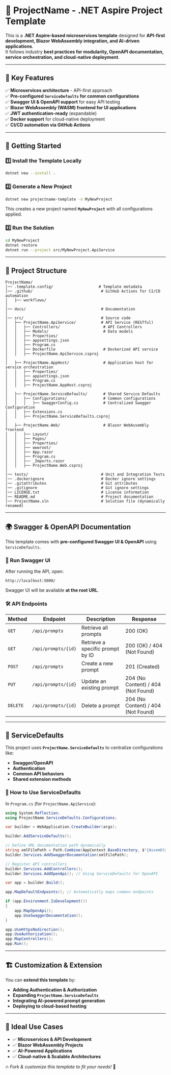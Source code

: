 ﻿# 🚀 ProjectName - .NET Aspire Project Template

This is a **.NET Aspire-based microservices template** designed for **API-first development, Blazor WebAssembly integration, and AI-driven applications**.  
It follows industry **best practices for modularity, OpenAPI documentation, service orchestration, and cloud-native deployment**.

---

## 🎯 **Key Features**
✅ **Microservices architecture** - API-first approach  
✅ **Pre-configured `ServiceDefaults` for common configurations**  
✅ **Swagger UI & OpenAPI support** for easy API testing  
✅ **Blazor WebAssembly (WASM) frontend for UI applications**  
✅ **JWT authentication-ready** (expandable)  
✅ **Docker support** for cloud-native deployment  
✅ **CI/CD automation via GitHub Actions**  

---

## 📌 **Getting Started**

### 1️⃣ **Install the Template Locally**
```sh
dotnet new --install .
```

### 2️⃣ **Generate a New Project**
```sh
dotnet new projectname-template -n MyNewProject
```
This creates a new project named **`MyNewProject`** with all configurations applied.

### 3️⃣ **Run the Solution**
```sh
cd MyNewProject
dotnet restore
dotnet run --project src/MyNewProject.ApiService
```

---

## 📂 **Project Structure**
```
ProjectName/
│── .template.config/                    # Template metadata
│── .github/                              # GitHub Actions for CI/CD automation
│   ├── workflows/
│
│── docs/                                 # Documentation
│
│── src/                                  # Source code
│   ├── ProjectName.ApiService/           # API Service (RESTful)
│   │   ├── Controllers/                   # API Controllers
│   │   ├── Models/                        # Data models
│   │   ├── Properties/
│   │   ├── appsettings.json
│   │   ├── Program.cs
│   │   ├── Dockerfile                     # Dockerized API service
│   │   ├── ProjectName.ApiService.csproj
│
│   ├── ProjectName.AppHost/               # Application host for service orchestration
│   │   ├── Properties/
│   │   ├── appsettings.json
│   │   ├── Program.cs
│   │   ├── ProjectName.AppHost.csproj
│
│   ├── ProjectName.ServiceDefaults/       # Shared Service Defaults
│   │   ├── Configurations/                # Common configurations
│   │   │   ├── SwaggerConfig.cs           # Centralized Swagger Configuration
│   │   ├── Extensions.cs
│   │   ├── ProjectName.ServiceDefaults.csproj
│
│   ├── ProjectName.Web/                   # Blazor WebAssembly frontend
│   │   ├── Layout/
│   │   ├── Pages/
│   │   ├── Properties/
│   │   ├── wwwroot/
│   │   ├── App.razor
│   │   ├── Program.cs
│   │   ├── _Imports.razor
│   │   ├── ProjectName.Web.csproj
│
│── tests/                                # Unit and Integration Tests
│── .dockerignore                         # Docker ignore settings
│── .gitattributes                        # Git attributes
│── .gitignore                            # Git ignore settings
│── LICENSE.txt                           # License information
│── README.md                             # Project documentation
│── ProjectName.sln                       # Solution file (dynamically renamed)
```

---

## 🌍 **Swagger & OpenAPI Documentation**
This template comes with **pre-configured Swagger UI & OpenAPI** using `ServiceDefaults`.

### **📜 Run Swagger UI**
After running the API, open:
```
http://localhost:5000/
```
Swagger UI will be available **at the root URL**.

### **🛠 API Endpoints**
| Method | Endpoint               | Description                     | Response |
|--------|------------------------|---------------------------------|----------|
| `GET`  | `/api/prompts`         | Retrieve all prompts           | 200 (OK) |
| `GET`  | `/api/prompts/{id}`    | Retrieve a specific prompt by ID | 200 (OK) / 404 (Not Found) |
| `POST` | `/api/prompts`         | Create a new prompt            | 201 (Created) |
| `PUT`  | `/api/prompts/{id}`    | Update an existing prompt      | 204 (No Content) / 404 (Not Found) |
| `DELETE` | `/api/prompts/{id}`  | Delete a prompt                | 204 (No Content) / 404 (Not Found) |

---

## 🔧 **ServiceDefaults**
This project uses **`ProjectName.ServiceDefaults`** to centralize configurations like:
- **Swagger/OpenAPI**
- **Authentication**
- **Common API behaviors**
- **Shared extension methods**

### **📜 How to Use ServiceDefaults**
In `Program.cs` (for `ProjectName.ApiService`):
```csharp
using System.Reflection;
using ProjectName.ServiceDefaults.Configurations;

var builder = WebApplication.CreateBuilder(args);

builder.AddServiceDefaults();

// Define XML documentation path dynamically
string xmlFilePath = Path.Combine(AppContext.BaseDirectory, $"{Assembly.GetExecutingAssembly().GetName().Name}.xml");
builder.Services.AddSwaggerDocumentation(xmlFilePath);

// Register API controllers
builder.Services.AddControllers();
builder.Services.AddOpenApi(); // Using ServiceDefaults for OpenAPI

var app = builder.Build();

app.MapDefaultEndpoints(); // Automatically maps common endpoints

if (app.Environment.IsDevelopment())
{
    app.MapOpenApi();
    app.UseSwaggerDocumentation();
}

app.UseHttpsRedirection();
app.UseAuthorization();
app.MapControllers();
app.Run();
```

---

## 🏗 **Customization & Extension**
You can **extend this template** by:
- **Adding Authentication & Authorization**
- **Expanding `ProjectName.ServiceDefaults`**
- **Integrating AI-powered prompt generation**
- **Deploying to cloud-based hosting**  

---

## 🎯 **Ideal Use Cases**
- ✅ **Microservices & API Development**
- ✅ **Blazor WebAssembly Projects**
- ✅ **AI-Powered Applications**
- ✅ **Cloud-native & Scalable Architectures**

🔥 _Fork & customize this template to fit your needs!_ 🚀
